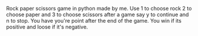 Rock paper scissors game in python made by me.
Use 1 to choose rock 
2 to choose paper 
and 3 to choose scissors 
after a game say y to continue and n to stop.
You have you're point after the end of the game.
You win if its positive and loose if it's negative.
